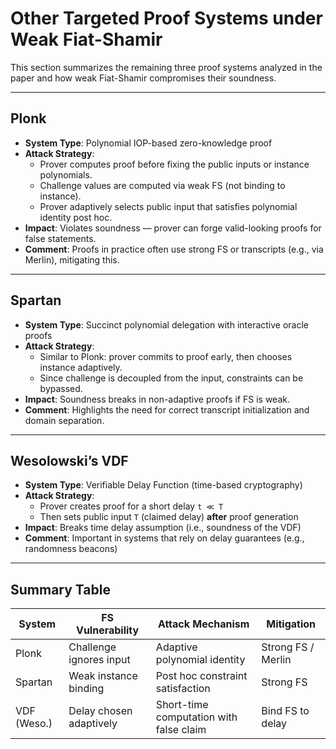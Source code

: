 # Other Targeted Proof Systems under Weak Fiat-Shamir

This section summarizes the remaining three proof systems analyzed in the paper and how weak Fiat-Shamir compromises their soundness.

---

## Plonk

- **System Type**: Polynomial IOP-based zero-knowledge proof
- **Attack Strategy**: 
    - Prover computes proof before fixing the public inputs or instance polynomials.
    - Challenge values are computed via weak FS (not binding to instance).
    - Prover adaptively selects public input that satisfies polynomial identity post hoc.
- **Impact**: Violates soundness — prover can forge valid-looking proofs for false statements.
- **Comment**: Proofs in practice often use strong FS or transcripts (e.g., via Merlin), mitigating this.

---

## Spartan

- **System Type**: Succinct polynomial delegation with interactive oracle proofs
- **Attack Strategy**:
    - Similar to Plonk: prover commits to proof early, then chooses instance adaptively.
    - Since challenge is decoupled from the input, constraints can be bypassed.
- **Impact**: Soundness breaks in non-adaptive proofs if FS is weak.
- **Comment**: Highlights the need for correct transcript initialization and domain separation.

---

## Wesolowski’s VDF

- **System Type**: Verifiable Delay Function (time-based cryptography)
- **Attack Strategy**:
    - Prover creates proof for a short delay `t ≪ T`
    - Then sets public input `T` (claimed delay) **after** proof generation
- **Impact**: Breaks time delay assumption (i.e., soundness of the VDF)
- **Comment**: Important in systems that rely on delay guarantees (e.g., randomness beacons)

---

## Summary Table

| System | FS Vulnerability | Attack Mechanism | Mitigation |
|-------------|--------------------------|-----------------------------------------|----------------------|
| Plonk | Challenge ignores input | Adaptive polynomial identity | Strong FS / Merlin |
| Spartan | Weak instance binding | Post hoc constraint satisfaction | Strong FS |
| VDF (Weso.) | Delay chosen adaptively | Short-time computation with false claim | Bind FS to delay |